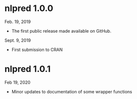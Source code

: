 # nlpred 1.0.0
Feb. 19, 2019
* The first public release made available on GitHub.

Sept. 9, 2019
* First submission to CRAN

# nlpred 1.0.1
Feb 19, 2020
* Minor updates to documentation of some wrapper functions